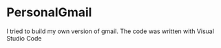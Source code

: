 # PersonalGmail
I tried to build my own version of gmail.
The code was written with Visual Studio Code
